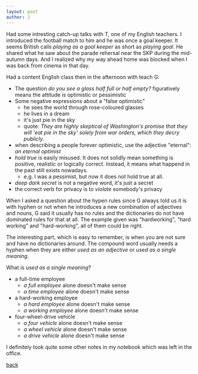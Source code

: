 ```yaml
---
layout: post
author: J
---
```


Had some intresting catch-up talks with T, one of my English teachers. I
introduced the football match to him and he was once a goal keeper. It seems
British calls *playing as a goal keeper* as short as *playing goal*. He shared
what he saw about the parade rehersal near the SKP during the mid-autumn
days. And I realized why my way ahead home was blocked when I was back from
cinema in that day.

Had a content English class then in the afternoon with teach G:

* The question *do you see a glass half full or half empty?* figuratively means the attitude is optimistic or pessimistic
* Some negative expressions about a "false optimistic"
  * he sees the world through rose-coloured glasses
  * he lives in a dream
  * it's just pie in the sky
  * quote: *They are highly skeptical of Washington's promise that they will 'eat pie in the sky' solely from war orders, which they decry publicly.*
* when describing a people forever optimistic, use the adjective "eternal": *an eternal optimist*
* *hold true* is easily misused. It does not solidly mean something is
   positive, realistic or logically correct. Instead, it means what happend in
   the past still exists nowadays.
   * e.g. I was a pessimist, but now it does not hold true at all.
* *deep dark secret* is not a negative word, it's just a secret
* the correct verb for privacy is to *violate* somebody's privacy

When I asked a question about the hypen rules since G always told us it is
with hyphen or not when he introduces a new combination of adjectives and
nouns, G said it usually has no rules and the dictionaries do not have
dominated rules for that at all. The example given was "hardworking", "hard
working" and "hard-working", all of them could be right.

The interesting part, which is easy to remember, is when you are not sure and
have no dictionaries around. The compound word usually needs a hyphen when
they are either *used as an adjective* or *used as a single meaning*.

What is *used as a single meaning*?

* a full-time employee
  * *a full employee* alone doesn't make sense
  * *a time employee* alone doesn't make sense
* a hard-working employee
  * *a hard employee* alone doesn't make sense
  * *a working employee* alone doesn't make sense
* four-wheel-drive vehicle
  * *a four vehicle* alone doesn't make sense
  * *a wheel vehicle* alone doesn't make sense
  * *a drive vehicle* alone doesn't make sense

I definitely took quite some other notes in my notebook which was left in the
office.

[back](https://yifanjiang.github.io/)
